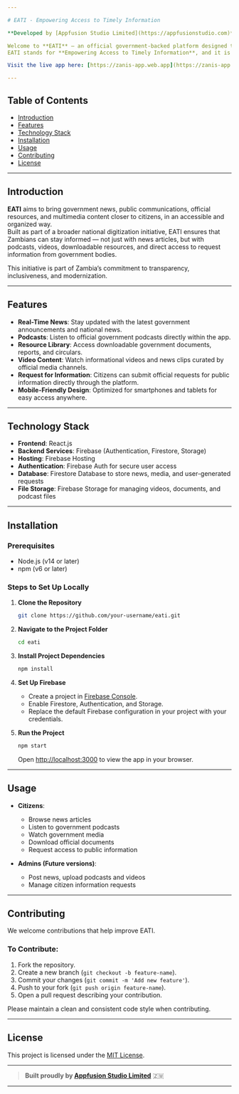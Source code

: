 ```yaml
---

# EATI - Empowering Access to Timely Information

**Developed by [Appfusion Studio Limited](https://appfusionstudio.com)**

Welcome to **EATI** — an official government-backed platform designed to modernize and digitize the way news, official documents, podcasts, and videos are delivered to the people of Zambia.  
EATI stands for **Empowering Access to Timely Information**, and it is a key initiative to promote transparency, education, and citizen engagement through technology.

Visit the live app here: [https://zanis-app.web.app](https://zanis-app.web.app)

---
```


## Table of Contents

- [Introduction](#introduction)
- [Features](#features)
- [Technology Stack](#technology-stack)
- [Installation](#installation)
- [Usage](#usage)
- [Contributing](#contributing)
- [License](#license)

---

## Introduction

**EATI** aims to bring government news, public communications, official resources, and multimedia content closer to citizens, in an accessible and organized way.  
Built as part of a broader national digitization initiative, EATI ensures that Zambians can stay informed — not just with news articles, but with podcasts, videos, downloadable resources, and direct access to request information from government bodies.

This initiative is part of Zambia’s commitment to transparency, inclusiveness, and modernization.

---

## Features

- **Real-Time News**: Stay updated with the latest government announcements and national news.
- **Podcasts**: Listen to official government podcasts directly within the app.
- **Resource Library**: Access downloadable government documents, reports, and circulars.
- **Video Content**: Watch informational videos and news clips curated by official media channels.
- **Request for Information**: Citizens can submit official requests for public information directly through the platform.
- **Mobile-Friendly Design**: Optimized for smartphones and tablets for easy access anywhere.

---

## Technology Stack

- **Frontend**: React.js
- **Backend Services**: Firebase (Authentication, Firestore, Storage)
- **Hosting**: Firebase Hosting
- **Authentication**: Firebase Auth for secure user access
- **Database**: Firestore Database to store news, media, and user-generated requests
- **File Storage**: Firebase Storage for managing videos, documents, and podcast files

---

## Installation

### Prerequisites

- Node.js (v14 or later)
- npm (v6 or later)

### Steps to Set Up Locally

1. **Clone the Repository**

   ```bash
   git clone https://github.com/your-username/eati.git
   ```

2. **Navigate to the Project Folder**

   ```bash
   cd eati
   ```

3. **Install Project Dependencies**

   ```bash
   npm install
   ```

4. **Set Up Firebase**

   - Create a project in [Firebase Console](https://console.firebase.google.com/).
   - Enable Firestore, Authentication, and Storage.
   - Replace the default Firebase configuration in your project with your credentials.

5. **Run the Project**

   ```bash
   npm start
   ```

   Open [http://localhost:3000](http://localhost:3000) to view the app in your browser.

---

## Usage

- **Citizens**: 
  - Browse news articles
  - Listen to government podcasts
  - Watch government media
  - Download official documents
  - Request access to public information

- **Admins (Future versions)**:
  - Post news, upload podcasts and videos
  - Manage citizen information requests

---

## Contributing

We welcome contributions that help improve EATI.

### To Contribute:

1. Fork the repository.
2. Create a new branch (`git checkout -b feature-name`).
3. Commit your changes (`git commit -m 'Add new feature'`).
4. Push to your fork (`git push origin feature-name`).
5. Open a pull request describing your contribution.

Please maintain a clean and consistent code style when contributing.

---

## License

This project is licensed under the [MIT License](LICENSE).

---

> **Built proudly by [Appfusion Studio Limited](https://appfusionstudio.com)** 🇿🇲

---
